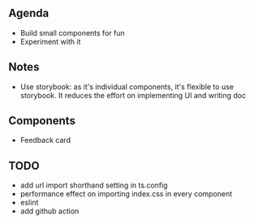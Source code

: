 ## Agenda

- Build small components for fun
- Experiment with it

## Notes

- Use storybook: as it's individual components, it's flexible to use storybook. It reduces the effort on implementing UI and writing doc

## Components

- Feedback card

## TODO

- add url import shorthand setting in ts.config
- performance effect on importing index.css in every component
- eslint
- add github action
